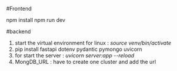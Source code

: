 #Frontend

npm install
npm run dev

#backend

1. start the virtual environment
   for linux : _source venv/bin/activate_
2. pip install fastapi dotenv pydantic pymongo uvicorn
3. for start the server : _uvicorn server:app --reload_
4. MongDB_URL : have to create one cluster and add the url

